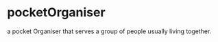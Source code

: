 pocketOrganiser
===============

a pocket Organiser that serves a group of people usually living together.
